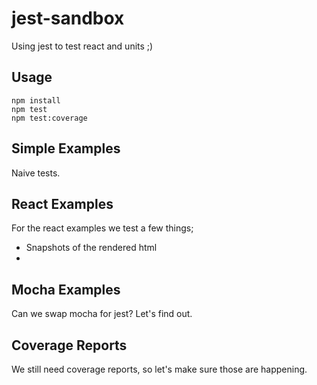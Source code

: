 
# jest-sandbox

Using jest to test react and units ;)

## Usage

```
npm install
npm test
npm test:coverage
```

## Simple Examples

Naive tests.

## React Examples

For the react examples we test a few things;

- Snapshots of the rendered html
-

## Mocha Examples

Can we swap mocha for jest? Let's find out.

## Coverage Reports

We still need coverage reports, so let's make sure those are happening.

